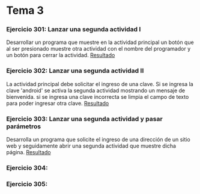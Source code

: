 Tema 3 
======

### Ejercicio 301: Lanzar una segunda actividad I
Desarrollar un programa que muestre en la actividad principal un botón que al ser presionado muestre otra actividad con el nombre del
programador y un botón para cerrar la actividad.
[Resultado](https://github.com/franlu/curso_android_uned/blob/master/tema03/img/resultado301.png)

### Ejercicio 302: Lanzar una segunda actividad II
La actividad principal debe solicitar el ingreso de una clave. Si se ingresa la clave 'android' se 
activa la segunda actividad mostrando un mensaje de bienvenida. si se ingresa una clave incorrecta 
se limpia el campo de texto para poder ingresar otra clave.
[Resultado](https://github.com/franlu/curso_android_uned/blob/master/tema03/img/resultado302.png)

### Ejercicio 303: Lanzar una segunda actividad y pasar parámetros
Desarrolla un programa que solicite el ingreso de una dirección de un sitio web y seguidamente abrir 
una segunda actividad que muestre dicha página.
[Resultado](https://github.com/franlu/curso_android_uned/blob/master/tema03/img/resultado303.png)

### Ejercicio 304:

### Ejercicio 305:
